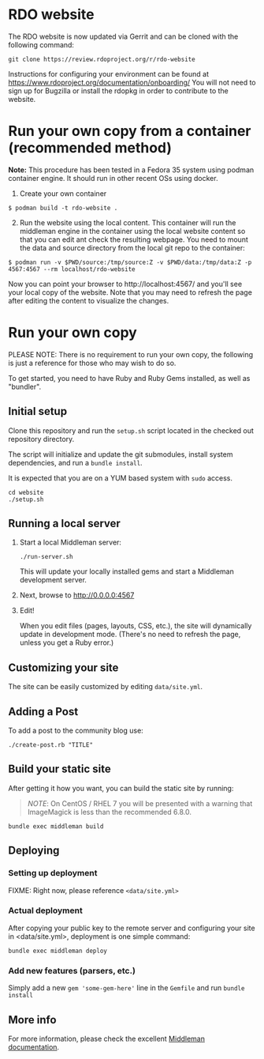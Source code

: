# RDO website

The RDO website is now updated via Gerrit and can be cloned with the following
command:
```
git clone https://review.rdoproject.org/r/rdo-website
```

Instructions for configuring your
environment can be found at https://www.rdoproject.org/documentation/onboarding/
You will not need to sign up for Bugzilla or install the rdopkg in order to
contribute to the website.


# Run your own copy from a container (recommended method)

**Note:** This procedure has been tested in a Fedora 35 system using podman container engine.
It should run in other recent OSs using docker.

1. Create your own container

```
$ podman build -t rdo-website .
```

2. Run the website using the local content. This container will run the middleman engine in the container
using the local website content so that you can edit ant check the resulting webpage. You need to mount
the data and source directory from the local git repo to the container:

```
$ podman run -v $PWD/source:/tmp/source:Z -v $PWD/data:/tmp/data:Z -p 4567:4567 --rm localhost/rdo-website
```

Now you can point your browser to http://localhost:4567/ and you'll see your local copy of the website. Note that you may need to refresh the page after
editing the content to visualize the changes.

# Run your own copy

PLEASE NOTE: There is no requirement to run your own copy, the following is just a reference
for those who may wish to do so.

To get started, you need to have Ruby and Ruby Gems installed, as well
as "bundler".


## Initial setup
Clone this repository and run the `setup.sh` script located in the checked out repository directory.

The script will initialize and update the git submodules, install system dependencies, and run a
`bundle install`.

It is expected that you are on a YUM based system with `sudo` access.

```
cd website
./setup.sh
```

## Running a local server

1. Start a local Middleman server:

   `./run-server.sh`

   This will update your locally installed gems and start a Middleman
   development server.

2. Next, browse to <http://0.0.0.0:4567>

3. Edit!

   When you edit files (pages, layouts, CSS, etc.), the site will
   dynamically update in development mode. (There's no need to refresh
   the page, unless you get a Ruby error.)


## Customizing your site

The site can be easily customized by editing `data/site.yml`.


## Adding a Post

To add a post to the community blog use:

```
./create-post.rb "TITLE"
```


## Build your static site

After getting it how you want, you can build the static site by running:

> *NOTE*: On CentOS / RHEL 7 you will be presented with a warning that
> ImageMagick is less than the recommended 6.8.0.

`bundle exec middleman build`


## Deploying

### Setting up deployment

FIXME: Right now, please reference `<data/site.yml>`

### Actual deployment

After copying your public key to the remote server and configuring your
site in <data/site.yml>, deployment is one simple command:

```
bundle exec middleman deploy
```


### Add new features (parsers, etc.)

Simply add a new `gem 'some-gem-here'` line in the `Gemfile` and run
`bundle install`


## More info

For more information, please check the excellent
[Middleman documentation](https://middlemanapp.com/basics/install/).
